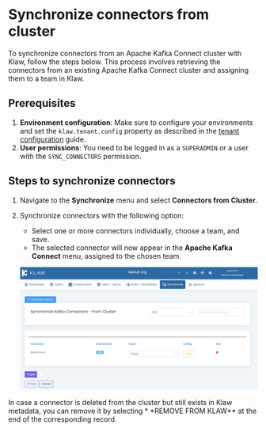 # Synchronize connectors from cluster

To synchronize connectors from an Apache Kafka Connect cluster with
Klaw, follow the steps below. This process involves retrieving the
connectors from an existing Apache Kafka Connect cluster and assigning
them to a team in Klaw.

## Prerequisites

1. **Environment configuration**: Make sure to configure your environments and set the `klaw.tenant.config` property as
   described in the [tenant configuration](tenant-config.md) guide.
2. **User permissions**: You need to be logged in as a `SUPERADMIN` or a user with the `SYNC_CONNECTORS` permission.

## Steps to synchronize connectors

1. Navigate to the **Synchronize** menu and select **Connectors from Cluster**.

2. Synchronize connectors with the following option:

   - Select one or more connectors individually, choose a team, and
     save.
   - The selected connector will now appear in the **Apache Kafka
     Connect** menu, assigned to the chosen team.

   ![image](../../../static/images/sync/SyncConnectorsFromCluster.png)

In case a connector is deleted from the cluster but still exists in Klaw metadata, you can remove it by selecting \*
\*REMOVE FROM KLAW\*\* at the end of the corresponding record.
